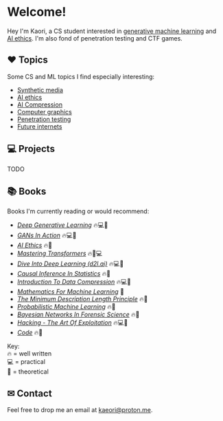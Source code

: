 # Welcome!

Hey I'm Kaori, a CS student interested in [generative machine learning](https://en.wikipedia.org/wiki/Generative_model) and [AI ethics](https://en.wikipedia.org/wiki/Ethics_of_artificial_intelligence). I'm also fond of penetration testing and CTF games.


## ❤️ Topics

Some CS and ML topics I find especially interesting:

  * [Synthetic media](https://en.wikipedia.org/wiki/Synthetic_media)
  * [AI ethics](https://b-ok.cc/book/5620970/e564e1)
  * [AI Compression](https://b-ok.cc/book/2465515/f5e9d8)
  * [Computer graphics](https://b-ok.cc/book/2799695/add4ab)
  * [Penetration testing](https://en.wikipedia.org/wiki/Penetration_test) 
  * [Future internets](https://en.wikipedia.org/wiki/Named_data_networking)


## 💻 Projects

TODO

## 📚 Books

Books I'm currently reading or would recommend:

  * [*Deep Generative Learning*](https://b-ok.cc/book/5260748/f22ad5) 🔥💻🧠
  * [*GANs In Action*](https://b-ok.cc/book/5256274/ae75c1) 🔥💻🧠
  * [*AI Ethics*](https://b-ok.cc/book/5620970/e564e1) 🔥🧠
  * [*Mastering Transformers*](https://b-ok.cc/book/17356470/e7bc75) 🔥🧠💻
  * [*Dive Into Deep Learning (d2l.ai)*](https://b-ok.cc/book/11638445/05fd36) 🔥💻🧠
  * [*Causal Inference In Statistics*](https://b-ok.cc/book/2664651/adcbf6) 🔥🧠
  * [*Introduction To Data Compression*](https://b-ok.cc/book/3629223/77bd36) 🔥💻🧠
  * [*Mathematics For Machine Learning*](https://b-ok.cc/book/5523576/586140) 🧠
  * [*The Minimum Description Length Principle*](https://b-ok.cc/book/825939/c45c4e) 🔥🧠 
  * [*Probabilistic Machine Learning*](https://b-ok.cc/book/19323525/af1a71) 🔥🧠 
  * [*Bayesian Networks In Forensic Science*](https://b-ok.cc/book/2361384/4feb40) 🔥🧠 
  * [*Hacking - The Art Of Exploitation*](https://b-ok.cc/book/1661938/1c7825) 🔥💻🧠 
  * [*Code*](https://b-ok.cc/book/1248513/dcdd05) 🔥🧠

Key:  
🔥 = well written  
💻 = practical  
🧠 = theoretical  


## ✉ Contact

Feel free to drop me an email at kaeori@proton.me.
